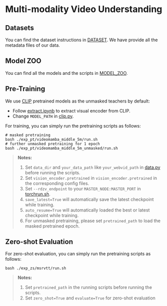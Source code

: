# Multi-modality Video Understanding

## Datasets

You can find the dataset instructions in [DATASET](DATASET.md). We have provide all the metadata files of our data.

## Model ZOO

You can find all the models and the scripts in [MODEL_ZOO](./MODEL_ZOO.md).

## Pre-Training

We use [CLIP](https://github.com/openai/CLIP) pretrained models as the unmasked teachers by default:
- Follow [extract.ipynb](../video_sm/models/extract_clip/extract.ipynb) to extract visual encoder from CLIP.
- Change `MODEL_PATH` in [clip.py](./models/backbones/videomamba/clip.py).

For training, you can simply run the pretraining scripts as follows:
```shell
# masked pretraining
bash ./exp_pt/videomamba_middle_5m/run.sh
# further unmasked pretraining for 1 epoch
bash ./exp_pt/videomamba_middle_5m_unmasked/run.sh
```

>  **Notes:**
> 1. Set `data_dir` and `your_data_path` like `your_webvid_path` in [data.py](./configs/data.py) before running the scripts.
> 2. Set `vision_encoder.pretrained` in `vision_encoder.pretrained` in the corresponding config files.
> 3. Set `--rdzv_endpoint` to your `MASTER_NODE:MASTER_PORT` in [torchrun.sh](torchrun.sh).
> 4. `save_latest=True` will automatically save the latest checkpoint while training.
> 5. `auto_resume=True` will automatically loaded the best or latest checkpoint while training.
> 6. For unmasked pretraining, please set `pretrained_path` to load the masked pretrained epoch.


## Zero-shot Evaluation

For zero-shot evaluation, you can simply run the pretraining scripts as follows:
```shell
bash ./exp_zs/msrvtt/run.sh
```

>  **Notes:**
> 1. Set `pretrained_path` in the running scripts before running the scripts.
> 2. Set `zero_shot=True` and `evaluate=True` for zero-shot evaluation 

